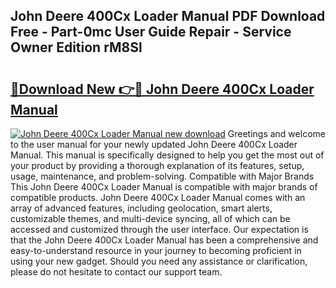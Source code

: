 ## John Deere 400Cx Loader Manual PDF Download Free - Part-0mc User Guide Repair - Service Owner Edition rM8Sl

# <h2><a href="http://bc93814.oget.top/?id=John+Deere+400Cx+Loader+Manual">🔗Download New 👉🔴 John Deere 400Cx Loader Manual</a></h2>

[![John Deere 400Cx Loader Manual new download](https://i.imgur.com/5g1atiW.png)](http://bc93814.oget.top/?id=John+Deere+400Cx+Loader+Manual)
Greetings and welcome to the user manual for your newly updated John Deere 400Cx Loader Manual. This manual is specifically designed to help you get the most out of your product by providing a thorough explanation of its features, setup, usage, maintenance, and problem-solving. Compatible with Major Brands This John Deere 400Cx Loader Manual is compatible with major brands of compatible products. John Deere 400Cx Loader Manual comes with an array of advanced features, including geolocation, smart alerts, customizable themes, and multi-device syncing, all of which can be accessed and customized through the user interface. Our expectation is that the John Deere 400Cx Loader Manual has been a comprehensive and easy-to-understand resource in your journey to becoming proficient in using your new gadget. Should you need any assistance or clarification, please do not hesitate to contact our support team.
